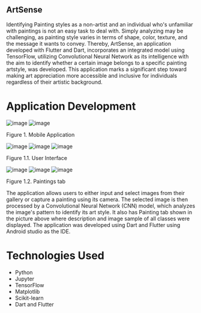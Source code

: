 ## ArtSense

Identifying Painting styles as a non-artist and an individual who's unfamiliar with paintings is not an easy task to deal with. Simply analyzing may be challenging, as painting style varies in terms of shape, color, texture, and the message it wants to convey. Thereby, ArtSense, an application developed with Flutter and Dart, incorporates an 
integrated model using TensorFlow, utilizing Convolutional Neural Network as its intelligence with the aim to identify whether a certain image belongs to a specific painting artstyle, was developed. This application marks a significant step toward making art appreciation more accessible and inclusive for individuals regardless of their artistic background.

# Application Development


![image](https://github.com/DenciaGabaon/ArtSense-AppDev/assets/129720745/936ca83f-6cff-45c7-a3fa-949a4d89ab5f) ![image](https://github.com/DenciaGabaon/ArtSense-AppDev/assets/129720745/2b87b5f1-4cfb-4c14-89a1-14043d3c225d)

Figure 1. Mobile Application



![image](https://github.com/DenciaGabaon/ArtSense-AppDev/assets/129720745/26667f36-9eda-4294-84b1-3f390cc895a3)   ![image](https://github.com/DenciaGabaon/ArtSense-AppDev/assets/129720745/a07e4ad2-3cc0-4fa8-83fa-257dcaa55a97)  ![image](https://github.com/DenciaGabaon/ArtSense-AppDev/assets/129720745/cb97f899-893e-4942-b26c-271f73e7a787)


Figure 1.1. User Interface



![image](https://github.com/DenciaGabaon/ArtSense-AppDev/assets/129720745/e87aefaf-d76f-46e2-8185-5c56207219fc)   ![image](https://github.com/DenciaGabaon/ArtSense-AppDev/assets/129720745/fa43512c-c513-4324-96c7-345244d25da0)   ![image](https://github.com/DenciaGabaon/ArtSense-AppDev/assets/129720745/d0757683-5b3d-4328-8dd9-11c5e08a6d64)


Figure 1.2. Paintings tab

The application allows users to either input and select images from their gallery or capture a painting using its camera. The selected image is then processed by a Convolutional Neural Network (CNN) model, which analyzes the image's pattern to identify its art style. It also has Painting tab shown in the picture above where description and image sample of all classes were displayed. The application was developed using Dart and Flutter using Android studio as the IDE.

# Technologies Used

* Python
* Jupyter
* TensorFlow
* Matplotlib
* Scikit-learn
* Dart and Flutter


